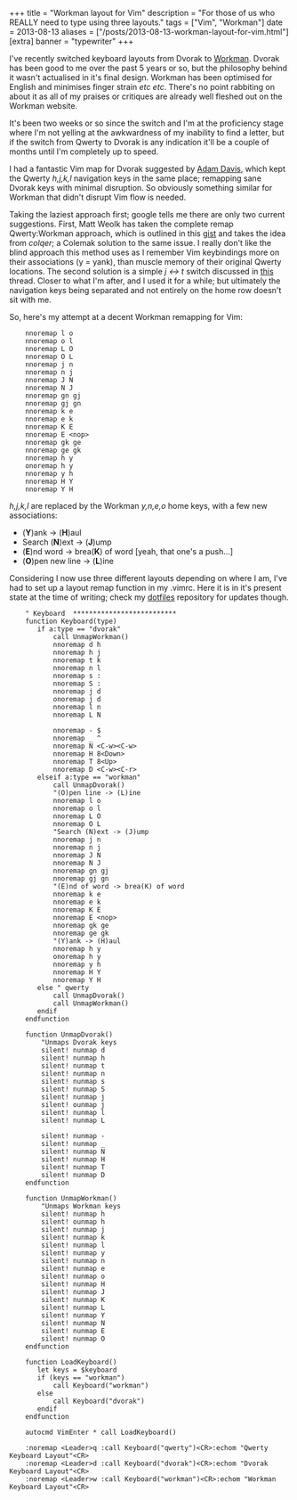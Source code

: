 +++
title = "Workman layout for Vim"
description = "For those of us who REALLY need to type using three layouts."
tags = ["Vim", "Workman"]
date = 2013-08-13
aliases = ["/posts/2013-08-13-workman-layout-for-vim.html"]
[extra]
banner = "typewriter"
+++

I've recently switched keyboard layouts from Dvorak to [Workman](http://www.workmanlayout.com/blog/). Dvorak has been good to me over the past 5 years or so, but the philosophy behind it wasn't actualised in it's final design. Workman has been optimised for English and minimises finger strain *etc etc*. There's no point rabbiting on about it as all of my praises or critiques are already well fleshed out on the Workman website.

<!-- more -->

It's been two weeks or so since the switch and I'm at the proficiency stage where I'm not yelling at the awkwardness of my inability to find a letter, but if the switch from Qwerty to Dvorak is any indication it'll be a couple of months until I'm completely up to speed.

I had a fantastic Vim map for Dvorak suggested by [Adam Davis](http://stackoverflow.com/questions/165231/vim-dvorak-keybindings-rebindings), which kept the Qwerty _h,j,k,l_ navigation keys in the same place; remapping sane Dvorak keys with minimal disruption. So obviously something similar for Workman that didn't disrupt Vim flow is needed.

Taking the laziest approach first; google tells me there are only two current suggestions. First, Matt Weolk has taken the complete remap Qwerty:Workman approach, which is outlined in this [gist](https://gist.github.com/MattWoelk/887861) and takes the idea from _colqer_; a Colemak solution to the same issue. I really don't like the blind approach this method uses as I remember Vim keybindings more on their associations (y = yank), than muscle memory of their original Qwerty locations. The second solution is a simple _j &#8596; t_ switch discussed in [this](http://www.workmanlayout.com/forum/viewtopic.php?id=6) thread. Closer to what I'm after, and I used it for a while; but ultimately the navigation keys being separated and not entirely on the home row doesn't sit with me.

So, here's my attempt at a decent Workman remapping for Vim:

``` vim
    nnoremap l o
    nnoremap o l
    nnoremap L O
    nnoremap O L
    nnoremap j n
    nnoremap n j
    nnoremap J N
    nnoremap N J
    nnoremap gn gj
    nnoremap gj gn
    nnoremap k e
    nnoremap e k
    nnoremap K E
    nnoremap E <nop>
    nnoremap gk ge
    nnoremap ge gk
    nnoremap h y
    onoremap h y
    nnoremap y h
    nnoremap H Y
    nnoremap Y H
```

_h,j,k,l_ are replaced by the Workman _y,n,e,o_ home keys, with a few new associations:

* (__Y__)ank -> (__H__)aul
* Search (__N__)ext -> (__J__)ump
* (__E__)nd word -> brea(__K__) of word [yeah, that one's a push...]
* (__O__)pen new line -> (__L__)ine

Considering I now use three different layouts depending on where I am, I've had to set up a layout remap function in my .vimrc. Here it is in it's present state at the time of writing; check my [dotfiles](https://github.com/Libbum/dotfiles) repository for updates though.

``` vim
    " Keyboard  **************************
    function Keyboard(type)
       if a:type == "dvorak"
           call UnmapWorkman()
           nnoremap d h
           nnoremap h j
           nnoremap t k
           nnoremap n l
           nnoremap s :
           nnoremap S :
           nnoremap j d
           onoremap j d
           nnoremap l n
           nnoremap L N

           nnoremap - $
           nnoremap _ ^
           nnoremap N <C-w><C-w>
           nnoremap H 8<Down>
           nnoremap T 8<Up>
           nnoremap D <C-w><C-r>
       elseif a:type == "workman"
           call UnmapDvorak()
           "(O)pen line -> (L)ine
           nnoremap l o
           nnoremap o l
           nnoremap L O
           nnoremap O L
           "Search (N)ext -> (J)ump
           nnoremap j n
           nnoremap n j
           nnoremap J N
           nnoremap N J
           nnoremap gn gj
           nnoremap gj gn
           "(E)nd of word -> brea(K) of word
           nnoremap k e
           nnoremap e k
           nnoremap K E
           nnoremap E <nop>
           nnoremap gk ge
           nnoremap ge gk
           "(Y)ank -> (H)aul
           nnoremap h y
           onoremap h y
           nnoremap y h
           nnoremap H Y
           nnoremap Y H
       else " qwerty
           call UnmapDvorak()
           call UnmapWorkman()
       endif
    endfunction

    function UnmapDvorak()
        "Unmaps Dvorak keys
        silent! nunmap d
        silent! nunmap h
        silent! nunmap t
        silent! nunmap n
        silent! nunmap s
        silent! nunmap S
        silent! nunmap j
        silent! ounmap j
        silent! nunmap l
        silent! nunmap L

        silent! nunmap -
        silent! nunmap _
        silent! nunmap N
        silent! nunmap H
        silent! nunmap T
        silent! nunmap D
    endfunction

    function UnmapWorkman()
        "Unmaps Workman keys
        silent! nunmap h
        silent! ounmap h
        silent! nunmap j
        silent! nunmap k
        silent! nunmap l
        silent! nunmap y
        silent! nunmap n
        silent! nunmap e
        silent! nunmap o
        silent! nunmap H
        silent! nunmap J
        silent! nunmap K
        silent! nunmap L
        silent! nunmap Y
        silent! nunmap N
        silent! nunmap E
        silent! nunmap O
    endfunction

    function LoadKeyboard()
       let keys = $keyboard
       if (keys == "workman")
           call Keyboard("workman")
       else
           call Keyboard("dvorak")
       endif
    endfunction

    autocmd VimEnter * call LoadKeyboard()

    :noremap <Leader>q :call Keyboard("qwerty")<CR>:echom "Qwerty Keyboard Layout"<CR>
    :noremap <Leader>d :call Keyboard("dvorak")<CR>:echom "Dvorak Keyboard Layout"<CR>
    :noremap <Leader>w :call Keyboard("workman")<CR>:echom "Workman Keyboard Layout"<CR>
```
